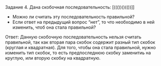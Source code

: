 Задание 4.
Дана скобочная последовательность: [((())()(())]]
- Можно ли считать эту последовательность правильной?
- Если ответ на предыдущий вопрос “нет”, то что необходимо в ней изменить, чтоб она стала правильной?

Ответ:
Данную скобочную последовательность нельзя считать правильной, так как вторая пара скобок содержит разный тип скобок (круглая и квадратная).
Для того, чтобы она стала правильной, нужно изменить тип скобок, то есть предпоследнюю скобку заменитиь на круглую, или вторую скобку на квадратную.
